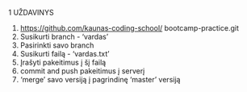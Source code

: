 1 UŽDAVINYS

1.  https://github.com/kaunas-coding-school/ bootcamp-practice.git
2.  Susikurti branch - ‘vardas’
3.  Pasirinkti savo branch
4.  Susikurti failą - ‘vardas.txt’
5.  Įrašyti pakeitimus į šį failą
6.  commit and push pakeitimus į serverį
7.  ‘merge’ savo versiją į pagrindinę ‘master’ versiją
